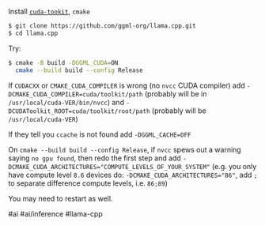 Install [`cuda-tookit`](https://developer.nvidia.com/cuda-downloads), `cmake`

```bash
$ git clone https://github.com/ggml-org/llama.cpp.git
$ cd llama.cpp
```

Try:
```bash
$ cmake -B build -DGGML_CUDA=ON
  cmake --build build --config Release
```

If `CUDACXX` or `CMAKE_CUDA_COMPILER` is wrong (no `nvcc` CUDA compiler) add `-DCMAKE_CUDA_COMPILER=cuda/toolkit/path` (probably will be in `/usr/local/cuda-VER/bin/nvcc`) and `-DCUDAToolkit_ROOT=cuda/toolkit/root/path` (probably will be `/usr/local/cuda-VER`)

If they tell you `ccache` is not found add `-DGGML_CACHE=OFF`

On `cmake --build build --config Release`, if `nvcc` spews out a warning saying `no gpu found`, then redo the first step and add `-DCMAKE_CUDA_ARCHITECTURES="COMPUTE_LEVELS_OF_YOUR_SYSTEM"` (e.g. you only have compute level `8.6` devices do: `-DCMAKE_CUDA_ARCHITECTURES="86"`, add `;` to separate difference compute levels, i.e. `86;89`)

You may need to restart as well.

#ai #ai/inference #llama-cpp